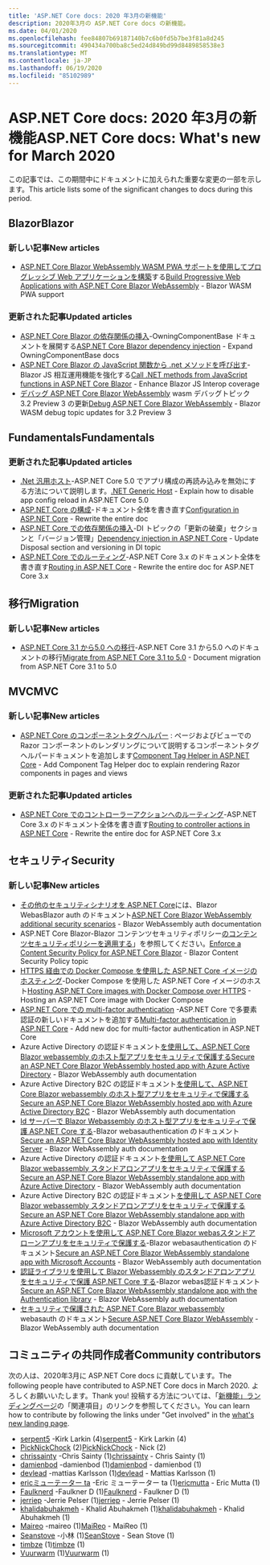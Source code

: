 ```yaml
---
title: 'ASP.NET Core docs: 2020 年3月の新機能'
description: 2020年3月の ASP.NET Core docs の新機能。
ms.date: 04/01/2020
ms.openlocfilehash: fee84807b69187140b7c6b0fd5b7be3f81a8d245
ms.sourcegitcommit: 490434a700ba8c5ed24d849bd99d8489858538e3
ms.translationtype: MT
ms.contentlocale: ja-JP
ms.lasthandoff: 06/19/2020
ms.locfileid: "85102989"
---
```

# <a name="aspnet-core-docs-whats-new-for-march-2020"></a><span data-ttu-id="17d4f-103">ASP.NET Core docs: 2020 年3月の新機能</span><span class="sxs-lookup"><span data-stu-id="17d4f-103">ASP.NET Core docs: What's new for March 2020</span></span>

<span data-ttu-id="17d4f-104">この記事では、この期間中にドキュメントに加えられた重要な変更の一部を示します。</span><span class="sxs-lookup"><span data-stu-id="17d4f-104">This article lists some of the significant changes to docs during this period.</span></span>

## <a name="blazor"></a><span data-ttu-id="17d4f-105">Blazor</span><span class="sxs-lookup"><span data-stu-id="17d4f-105">Blazor</span></span>

### <a name="new-articles"></a><span data-ttu-id="17d4f-106">新しい記事</span><span class="sxs-lookup"><span data-stu-id="17d4f-106">New articles</span></span>

- <span data-ttu-id="17d4f-107">[ASP.NET Core Blazor WebAssembly WASM PWA サポートを使用してプログレッシブ Web アプリケーションを構築](../blazor/progressive-web-app.md)する</span><span class="sxs-lookup"><span data-stu-id="17d4f-107">[Build Progressive Web Applications with ASP.NET Core Blazor WebAssembly](../blazor/progressive-web-app.md) - Blazor WASM PWA support</span></span>

### <a name="updated-articles"></a><span data-ttu-id="17d4f-108">更新された記事</span><span class="sxs-lookup"><span data-stu-id="17d4f-108">Updated articles</span></span>

- <span data-ttu-id="17d4f-109">[ASP.NET Core Blazor の依存関係の挿入](../blazor/fundamentals/dependency-injection.md)-OwningComponentBase ドキュメントを展開する</span><span class="sxs-lookup"><span data-stu-id="17d4f-109">[ASP.NET Core Blazor dependency injection](../blazor/fundamentals/dependency-injection.md) - Expand OwningComponentBase docs</span></span>
- <span data-ttu-id="17d4f-110">[ASP.NET Core Blazor の JavaScript 関数から .net メソッドを呼び出す](../blazor/call-dotnet-from-javascript.md)-Blazor JS 相互運用機能を強化する</span><span class="sxs-lookup"><span data-stu-id="17d4f-110">[Call .NET methods from JavaScript functions in ASP.NET Core Blazor](../blazor/call-dotnet-from-javascript.md) - Enhance Blazor JS Interop coverage</span></span>
- <span data-ttu-id="17d4f-111">[デバッグ ASP.NET Core Blazor WebAssembly](../blazor/debug.md) wasm デバッグトピック 3.2 Preview 3 の更新</span><span class="sxs-lookup"><span data-stu-id="17d4f-111">[Debug ASP.NET Core Blazor WebAssembly](../blazor/debug.md) - Blazor WASM debug topic updates for 3.2 Preview 3</span></span>

## <a name="fundamentals"></a><span data-ttu-id="17d4f-112">Fundamentals</span><span class="sxs-lookup"><span data-stu-id="17d4f-112">Fundamentals</span></span>

### <a name="updated-articles"></a><span data-ttu-id="17d4f-113">更新された記事</span><span class="sxs-lookup"><span data-stu-id="17d4f-113">Updated articles</span></span>

- <span data-ttu-id="17d4f-114">[.Net 汎用ホスト](../fundamentals/host/generic-host.md)-ASP.NET Core 5.0 でアプリ構成の再読み込みを無効にする方法について説明します。</span><span class="sxs-lookup"><span data-stu-id="17d4f-114">[.NET Generic Host](../fundamentals/host/generic-host.md) - Explain how to disable app config reload in ASP.NET Core 5.0</span></span>
- <span data-ttu-id="17d4f-115">[ASP.NET Core の構成](../fundamentals/configuration/index.md)-ドキュメント全体を書き直す</span><span class="sxs-lookup"><span data-stu-id="17d4f-115">[Configuration in ASP.NET Core](../fundamentals/configuration/index.md) - Rewrite the entire doc</span></span>
- <span data-ttu-id="17d4f-116">[ASP.NET Core での依存関係の挿入](../fundamentals/dependency-injection.md)-DI トピックの「更新の破棄」セクションと「バージョン管理」</span><span class="sxs-lookup"><span data-stu-id="17d4f-116">[Dependency injection in ASP.NET Core](../fundamentals/dependency-injection.md) - Update Disposal section and versioning in DI topic</span></span>
- <span data-ttu-id="17d4f-117">[ASP.NET Core でのルーティング](../fundamentals/routing.md)-ASP.NET Core 3.x のドキュメント全体を書き直す</span><span class="sxs-lookup"><span data-stu-id="17d4f-117">[Routing in ASP.NET Core](../fundamentals/routing.md) - Rewrite the entire doc for ASP.NET Core 3.x</span></span>

## <a name="migration"></a><span data-ttu-id="17d4f-118">移行</span><span class="sxs-lookup"><span data-stu-id="17d4f-118">Migration</span></span>

### <a name="new-articles"></a><span data-ttu-id="17d4f-119">新しい記事</span><span class="sxs-lookup"><span data-stu-id="17d4f-119">New articles</span></span>

- <span data-ttu-id="17d4f-120">[ASP.NET Core 3.1 から5.0 への移行](../migration/31-to-50.md)-ASP.NET Core 3.1 から5.0 へのドキュメントの移行</span><span class="sxs-lookup"><span data-stu-id="17d4f-120">[Migrate from ASP.NET Core 3.1 to 5.0](../migration/31-to-50.md) - Document migration from ASP.NET Core 3.1 to 5.0</span></span>

## <a name="mvc"></a><span data-ttu-id="17d4f-121">MVC</span><span class="sxs-lookup"><span data-stu-id="17d4f-121">MVC</span></span>

### <a name="new-articles"></a><span data-ttu-id="17d4f-122">新しい記事</span><span class="sxs-lookup"><span data-stu-id="17d4f-122">New articles</span></span>

- <span data-ttu-id="17d4f-123">[ASP.NET Core のコンポーネントタグヘルパー](../mvc/views/tag-helpers/built-in/component-tag-helper.md) : ページおよびビューでの Razor コンポーネントのレンダリングについて説明するコンポーネントタグヘルパードキュメントを追加します</span><span class="sxs-lookup"><span data-stu-id="17d4f-123">[Component Tag Helper in ASP.NET Core](../mvc/views/tag-helpers/built-in/component-tag-helper.md) - Add Component Tag Helper doc to explain rendering Razor components in pages and views</span></span>

### <a name="updated-articles"></a><span data-ttu-id="17d4f-124">更新された記事</span><span class="sxs-lookup"><span data-stu-id="17d4f-124">Updated articles</span></span>

- <span data-ttu-id="17d4f-125">[ASP.NET Core でのコントローラーアクションへのルーティング](../mvc/controllers/routing.md)-ASP.NET Core 3.x のドキュメント全体を書き直す</span><span class="sxs-lookup"><span data-stu-id="17d4f-125">[Routing to controller actions in ASP.NET Core](../mvc/controllers/routing.md) - Rewrite the entire doc for ASP.NET Core 3.x</span></span>

## <a name="security"></a><span data-ttu-id="17d4f-126">セキュリティ</span><span class="sxs-lookup"><span data-stu-id="17d4f-126">Security</span></span>

### <a name="new-articles"></a><span data-ttu-id="17d4f-127">新しい記事</span><span class="sxs-lookup"><span data-stu-id="17d4f-127">New articles</span></span>

- <span data-ttu-id="17d4f-128">[その他のセキュリティシナリオを ASP.NET Core](../blazor/security/webassembly/additional-scenarios.md)には、Blazor WebasBlazor auth のドキュメント</span><span class="sxs-lookup"><span data-stu-id="17d4f-128">[ASP.NET Core Blazor WebAssembly additional security scenarios](../blazor/security/webassembly/additional-scenarios.md) - Blazor WebAssembly auth documentation</span></span>
- <span data-ttu-id="17d4f-129">ASP.NET Core Blazor-Blazor コンテンツセキュリティポリシー[のコンテンツセキュリティポリシーを適用する](../blazor/security/content-security-policy.md)」を参照してください。</span><span class="sxs-lookup"><span data-stu-id="17d4f-129">[Enforce a Content Security Policy for ASP.NET Core Blazor](../blazor/security/content-security-policy.md) - Blazor Content Security Policy topic</span></span>
- <span data-ttu-id="17d4f-130">[HTTPS 経由での Docker Compose を使用した ASP.NET Core イメージのホスティング](../security/docker-compose-https.md)-Docker Compose を使用した ASP.NET Core イメージのホスト</span><span class="sxs-lookup"><span data-stu-id="17d4f-130">[Hosting ASP.NET Core images with Docker Compose over HTTPS](../security/docker-compose-https.md) - Hosting an ASP.NET Core image with Docker Compose</span></span>
- <span data-ttu-id="17d4f-131">[ASP.NET Core での multi-factor authentication](../security/authentication/mfa.md) -ASP.NET Core で多要素認証の新しいドキュメントを追加する</span><span class="sxs-lookup"><span data-stu-id="17d4f-131">[Multi-factor authentication in ASP.NET Core](../security/authentication/mfa.md) - Add new doc for multi-factor authentication in ASP.NET Core</span></span>
- <span data-ttu-id="17d4f-132">Azure Active Directory の認証ドキュメント[を使用して、ASP.NET Core Blazor webassembly のホスト型アプリをセキュリティで保護する](../blazor/security/webassembly/hosted-with-azure-active-directory.md)</span><span class="sxs-lookup"><span data-stu-id="17d4f-132">[Secure an ASP.NET Core Blazor WebAssembly hosted app with Azure Active Directory](../blazor/security/webassembly/hosted-with-azure-active-directory.md) - Blazor WebAssembly auth documentation</span></span>
- <span data-ttu-id="17d4f-133">Azure Active Directory B2C の認証ドキュメント[を使用して、ASP.NET Core Blazor webassembly のホスト型アプリをセキュリティで保護する](../blazor/security/webassembly/hosted-with-azure-active-directory-b2c.md)</span><span class="sxs-lookup"><span data-stu-id="17d4f-133">[Secure an ASP.NET Core Blazor WebAssembly hosted app with Azure Active Directory B2C](../blazor/security/webassembly/hosted-with-azure-active-directory-b2c.md) - Blazor WebAssembly auth documentation</span></span>
- <span data-ttu-id="17d4f-134">[Id サーバーで Blazor Webassembly のホスト型アプリをセキュリティで保護 ASP.NET Core する](../blazor/security/webassembly/hosted-with-identity-server.md)-Blazor webasauthentication のドキュメント</span><span class="sxs-lookup"><span data-stu-id="17d4f-134">[Secure an ASP.NET Core Blazor WebAssembly hosted app with Identity Server](../blazor/security/webassembly/hosted-with-identity-server.md) - Blazor WebAssembly auth documentation</span></span>
- <span data-ttu-id="17d4f-135">Azure Active Directory の認証ドキュメント[を使用して ASP.NET Core Blazor webassembly スタンドアロンアプリをセキュリティで保護する](../blazor/security/webassembly/standalone-with-azure-active-directory.md)</span><span class="sxs-lookup"><span data-stu-id="17d4f-135">[Secure an ASP.NET Core Blazor WebAssembly standalone app with Azure Active Directory](../blazor/security/webassembly/standalone-with-azure-active-directory.md) - Blazor WebAssembly auth documentation</span></span>
- <span data-ttu-id="17d4f-136">Azure Active Directory B2C の認証ドキュメント[を使用して ASP.NET Core Blazor webassembly スタンドアロンアプリをセキュリティで保護する](../blazor/security/webassembly/standalone-with-azure-active-directory-b2c.md)</span><span class="sxs-lookup"><span data-stu-id="17d4f-136">[Secure an ASP.NET Core Blazor WebAssembly standalone app with Azure Active Directory B2C](../blazor/security/webassembly/standalone-with-azure-active-directory-b2c.md) - Blazor WebAssembly auth documentation</span></span>
- <span data-ttu-id="17d4f-137">[Microsoft アカウントを使用して ASP.NET Core Blazor webasスタンドアローンアプリをセキュリティで保護する](../blazor/security/webassembly/standalone-with-microsoft-accounts.md)-Blazor webasauthentication のドキュメント</span><span class="sxs-lookup"><span data-stu-id="17d4f-137">[Secure an ASP.NET Core Blazor WebAssembly standalone app with Microsoft Accounts](../blazor/security/webassembly/standalone-with-microsoft-accounts.md) - Blazor WebAssembly auth documentation</span></span>
- <span data-ttu-id="17d4f-138">[認証ライブラリを使用して Blazor Webassembly のスタンドアロンアプリをセキュリティで保護 ASP.NET Core する](../blazor/security/webassembly/standalone-with-authentication-library.md)-Blazor webas認証ドキュメント</span><span class="sxs-lookup"><span data-stu-id="17d4f-138">[Secure an ASP.NET Core Blazor WebAssembly standalone app with the Authentication library](../blazor/security/webassembly/standalone-with-authentication-library.md) - Blazor WebAssembly auth documentation</span></span>
- <span data-ttu-id="17d4f-139">[セキュリティで保護された ASP.NET Core Blazor webassembly](../blazor/security/webassembly/index.md) webasauth のドキュメント</span><span class="sxs-lookup"><span data-stu-id="17d4f-139">[Secure ASP.NET Core Blazor WebAssembly](../blazor/security/webassembly/index.md) - Blazor WebAssembly auth documentation</span></span>

## <a name="community-contributors"></a><span data-ttu-id="17d4f-140">コミュニティの共同作成者</span><span class="sxs-lookup"><span data-stu-id="17d4f-140">Community contributors</span></span>

<span data-ttu-id="17d4f-141">次の人は、2020年3月に ASP.NET Core docs に貢献しています。</span><span class="sxs-lookup"><span data-stu-id="17d4f-141">The following people have contributed to ASP.NET Core docs in March 2020.</span></span> <span data-ttu-id="17d4f-142">よろしくお願いいたします。</span><span class="sxs-lookup"><span data-stu-id="17d4f-142">Thank you!</span></span> <span data-ttu-id="17d4f-143">投稿する方法については、「[新機能」ランディングページ](index.yml)の「関連項目」のリンクを参照してください。</span><span class="sxs-lookup"><span data-stu-id="17d4f-143">You can learn how to contribute by following the links under "Get involved" in the [what's new landing page](index.yml).</span></span>

- <span data-ttu-id="17d4f-144">[serpent5](https://github.com/serpent5) -Kirk Larkin (4)</span><span class="sxs-lookup"><span data-stu-id="17d4f-144">[serpent5](https://github.com/serpent5) - Kirk Larkin (4)</span></span>
- <span data-ttu-id="17d4f-145">[PickNickChock](https://github.com/PickNickChock) (2)</span><span class="sxs-lookup"><span data-stu-id="17d4f-145">[PickNickChock](https://github.com/PickNickChock) - Nick (2)</span></span>
- <span data-ttu-id="17d4f-146">[chrissainty](https://github.com/chrissainty) -Chris Sainty (1)</span><span class="sxs-lookup"><span data-stu-id="17d4f-146">[chrissainty](https://github.com/chrissainty) - Chris Sainty (1)</span></span>
- <span data-ttu-id="17d4f-147">[damienbod](https://github.com/damienbod) -damienbod (1)</span><span class="sxs-lookup"><span data-stu-id="17d4f-147">[damienbod](https://github.com/damienbod) - damienbod (1)</span></span>
- <span data-ttu-id="17d4f-148">[devlead](https://github.com/devlead) -mattias Karlsson (1)</span><span class="sxs-lookup"><span data-stu-id="17d4f-148">[devlead](https://github.com/devlead) - Mattias Karlsson (1)</span></span>
- <span data-ttu-id="17d4f-149">[ericミューテーター ta](https://github.com/ericmutta) -Eric ミューテーター ta (1)</span><span class="sxs-lookup"><span data-stu-id="17d4f-149">[ericmutta](https://github.com/ericmutta) - Eric Mutta (1)</span></span>
- <span data-ttu-id="17d4f-150">[Faulknerd](https://github.com/Faulknerd) -Faulkner D (1)</span><span class="sxs-lookup"><span data-stu-id="17d4f-150">[Faulknerd](https://github.com/Faulknerd) - Faulkner D (1)</span></span>
- <span data-ttu-id="17d4f-151">[jerriep](https://github.com/jerriep) -Jerrie Pelser (1)</span><span class="sxs-lookup"><span data-stu-id="17d4f-151">[jerriep](https://github.com/jerriep) - Jerrie Pelser (1)</span></span>
- <span data-ttu-id="17d4f-152">[khalidabuhakmeh](https://github.com/khalidabuhakmeh) - Khalid Abuhakmeh (1)</span><span class="sxs-lookup"><span data-stu-id="17d4f-152">[khalidabuhakmeh](https://github.com/khalidabuhakmeh) - Khalid Abuhakmeh (1)</span></span>
- <span data-ttu-id="17d4f-153">[Maireo](https://github.com/MaiReo) -maireo (1)</span><span class="sxs-lookup"><span data-stu-id="17d4f-153">[MaiReo](https://github.com/MaiReo) - MaiReo (1)</span></span>
- <span data-ttu-id="17d4f-154">[Seanstove](https://github.com/SeanStove) -小林 (1)</span><span class="sxs-lookup"><span data-stu-id="17d4f-154">[SeanStove](https://github.com/SeanStove) - Sean Stove (1)</span></span>
- <span data-ttu-id="17d4f-155">[timbze](https://github.com/timbze) (1)</span><span class="sxs-lookup"><span data-stu-id="17d4f-155">[timbze](https://github.com/timbze) (1)</span></span>
- <span data-ttu-id="17d4f-156">[Vuurwarm](https://github.com/Vuurwarm) (1)</span><span class="sxs-lookup"><span data-stu-id="17d4f-156">[Vuurwarm](https://github.com/Vuurwarm) (1)</span></span>
